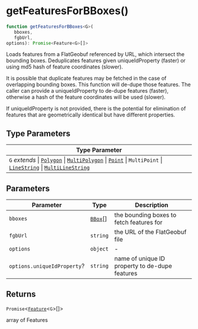 # getFeaturesForBBoxes()

```ts
function getFeaturesForBBoxes<G>(
   bboxes, 
   fgbUrl, 
options): Promise<Feature<G>[]>
```

Loads features from a FlatGeobuf referenced by URL, which intersect the
bounding boxes. Deduplicates features given uniqueIdProperty (faster) or
using md5 hash of feature coordinates (slower).

It is possible that duplicate features may be fetched in the case of
overlapping bounding boxes. This function will de-dupe those features. The caller can
provide a uniqueIdProperty to de-dupe features (faster), otherwise a hash of
the feature coordinates will be used (slower).

If uniqueIdProperty is not provided, there is the potential for elimination
of features that are geometrically identical but have different properties.

## Type Parameters

| Type Parameter |
| ------ |
| `G` *extends* \| [`Polygon`](../interfaces/Polygon.md) \| [`MultiPolygon`](../interfaces/MultiPolygon.md) \| [`Point`](../interfaces/Point.md) \| `MultiPoint` \| [`LineString`](../interfaces/LineString.md) \| [`MultiLineString`](../interfaces/MultiLineString.md) |

## Parameters

| Parameter | Type | Description |
| ------ | ------ | ------ |
| `bboxes` | [`BBox`](../type-aliases/BBox.md)[] | the bounding boxes to fetch features for |
| `fgbUrl` | `string` | the URL of the FlatGeobuf file |
| `options` | `object` | - |
| `options.uniqueIdProperty`? | `string` | name of unique ID property to de-dupe features |

## Returns

`Promise`\<[`Feature`](../interfaces/Feature.md)\<`G`\>[]\>

array of Features
